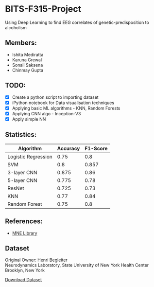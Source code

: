 # BITS-F315-Project
Using Deep Learning to find EEG correlates of genetic-predisposition to alcoholism

## Members:
- Ishita Mediratta
- Karuna Grewal
- Sonali Saksena
- Chinmay Gupta

## TODO:
- [X] Create a python script to importing dataset
- [X] iPython notebook for Data visualisation techniques
- [X] Applying basic ML algorithms - KNN, Random Forests
- [X] Applying CNN algo - Inception-V3
- [X] Apply simple NN

## Statistics:
| Algorithm           | Accuracy | F1-Score |
|---------------------|----------|----------|
| Logistic Regression | 0.75     | 0.8      |
| SVM                 | 0.8      | 0.857    |
| 3-layer CNN         | 0.875    | 0.86     |
| 5-layer CNN         | 0.775    | 0.78     |
| ResNet              | 0.725    | 0.73     | 
| KNN	                | 0.77     | 0.84     | 
| Random Forest       | 0.75     |  0.8     |

## References:
- [MNE Library](https://www.nmr.mgh.harvard.edu/mne/stable/documentation.html#collapse_visualization)

## Dataset
Original Owner: 
Henri Begleiter 
<br>Neurodynamics Laboratory, 
State University of New York Health Center 
Brooklyn, New York 

[Download Dataset](http://archive.ics.uci.edu/ml/machine-learning-databases/eeg-mld/eeg_full.tar)


